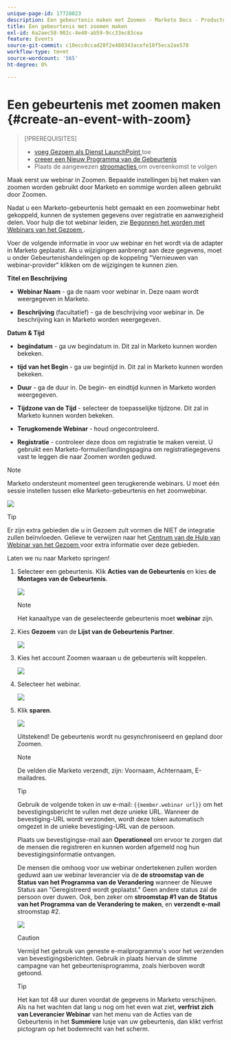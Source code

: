 ```yaml
---
unique-page-id: 17728023
description: Een gebeurtenis maken met Zoomen - Marketo Docs - Productdocumentatie
title: Een gebeurtenis met zoomen maken
exl-id: 6a2aec58-902c-4e40-ab59-9cc33ec83cea
feature: Events
source-git-commit: c10ecc0ccad28f2e480343acefe10f5eca2ae578
workflow-type: tm+mt
source-wordcount: '565'
ht-degree: 0%

---
```


# Een gebeurtenis met zoomen maken {#create-an-event-with-zoom}

>[!PREREQUISITES]
>
>* [ voeg Gezoem als Dienst LaunchPoint ](/help/marketo/product-docs/administration/additional-integrations/add-zoom-as-a-launchpoint-service.md) toe
>* [ creeer een Nieuw Programma van de Gebeurtenis ](/help/marketo/product-docs/demand-generation/events/understanding-events/create-a-new-event-program.md)
>* Plaats de aangewezen [ stroomacties ](/help/marketo/product-docs/core-marketo-concepts/smart-campaigns/flow-actions/add-a-flow-step-to-a-smart-campaign.md) om overeenkomst te volgen

Maak eerst uw webinar in Zoomen. Bepaalde instellingen bij het maken van zoomen worden gebruikt door Marketo en sommige worden alleen gebruikt door Zoomen.

Nadat u een Marketo-gebeurtenis hebt gemaakt en een zoomwebinar hebt gekoppeld, kunnen de systemen gegevens over registratie en aanwezigheid delen. Voor hulp die tot webinar leiden, zie [ Begonnen het worden met Webinars van het Gezoem ](https://support.zoom.us/hc/en-us/articles/200917029-Getting-Started-With-Webinar).

Voer de volgende informatie in voor uw webinar en het wordt via de adapter in Marketo geplaatst. Als u wijzigingen aanbrengt aan deze gegevens, moet u onder Gebeurtenishandelingen op de koppeling &quot;Vernieuwen van webinar-provider&quot; klikken om de wijzigingen te kunnen zien.

**Titel en Beschrijving**

* **Webinar Naam** - ga de naam voor webinar in. Deze naam wordt weergegeven in Marketo.

* **Beschrijving** (facultatief) - ga de beschrijving voor webinar in. De beschrijving kan in Marketo worden weergegeven.

**Datum &amp; Tijd**

* **begindatum** - ga uw begindatum in. Dit zal in Marketo kunnen worden bekeken.

* **tijd van het Begin** - ga uw begintijd in. Dit zal in Marketo kunnen worden bekeken.

* **Duur** - ga de duur in. De begin- en eindtijd kunnen in Marketo worden weergegeven.

* **Tijdzone van de Tijd** - selecteer de toepasselijke tijdzone. Dit zal in Marketo kunnen worden bekeken.

* **Terugkomende Webinar** - houd ongecontroleerd.

* **Registratie** - controleer deze doos om registratie te maken vereist. U gebruikt een Marketo-formulier/landingspagina om registratiegegevens vast te leggen die naar Zoomen worden geduwd.

>[!NOTE]
>
>Marketo ondersteunt momenteel geen terugkerende webinars. U moet één sessie instellen tussen elke Marketo-gebeurtenis en het zoomwebinar.

![](assets/overview2.png)

>[!TIP]
>
>Er zijn extra gebieden die u in Gezoem zult vormen die NIET de integratie zullen beïnvloeden. Gelieve te verwijzen naar het [ Centrum van de Hulp van Webinar van het Gezoem ](https://support.zoom.us/hc/en-us/sections/200324965-Video-Webinar) voor extra informatie over deze gebieden.

Laten we nu naar Marketo springen!

1. Selecteer een gebeurtenis. Klik **Acties van de Gebeurtenis** en kies **de Montages van de Gebeurtenis**.

   ![](assets/image2015-5-14-14-3a53-3a10-1.png)

   >[!NOTE]
   >
   >Het kanaaltype van de geselecteerde gebeurtenis moet **webinar** zijn.

1. Kies **Gezoem** van de **Lijst van de Gebeurtenis** **Partner**.

   ![](assets/eventsettings1.png)

1. Kies het account Zoomen waaraan u de gebeurtenis wilt koppelen.

   ![](assets/selectaccount.png)

1. Selecteer het webinar.

   ![](assets/selectevent.png)

1. Klik **sparen**.

   ![](assets/eventsettingssave.png)

   Uitstekend! De gebeurtenis wordt nu gesynchroniseerd en gepland door Zoomen.

   >[!NOTE]
   >
   >De velden die Marketo verzendt, zijn: Voornaam, Achternaam, E-mailadres.

   >[!TIP]
   >
   >Gebruik de volgende token in uw e-mail: `{{member.webinar url}}` om het bevestigingsbericht te vullen met deze unieke URL. Wanneer de bevestiging-URL wordt verzonden, wordt deze token automatisch omgezet in de unieke bevestiging-URL van de persoon.
   >
   >Plaats uw bevestigingse-mail aan **Operationeel** om ervoor te zorgen dat de mensen die registreren en kunnen worden afgemeld nog hun bevestigingsinformatie ontvangen.

   De mensen die omhoog voor uw webinar ondertekenen zullen worden geduwd aan uw webinar leverancier via de **de stroomstap van de Status van het Programma van de Verandering** wanneer de Nieuwe Status aan &quot;Geregistreerd wordt geplaatst.&quot; Geen andere status zal de persoon over duwen. Ook, ben zeker om **stroomstap #1 van de Status van het Programma van de Verandering te maken**, en **verzendt e-mail** stroomstap #2.

   ![](assets/goto-webinar-1.png)

   >[!CAUTION]
   >
   >Vermijd het gebruik van geneste e-mailprogramma&#39;s voor het verzenden van bevestigingsberichten. Gebruik in plaats hiervan de slimme campagne van het gebeurtenisprogramma, zoals hierboven wordt getoond.

   >[!TIP]
   >
   >Het kan tot 48 uur duren voordat de gegevens in Marketo verschijnen. Als na het wachten dat lang u nog om het even wat ziet, **verfrist zich van Leverancier Webinar** van het menu van de Acties van de Gebeurtenis in het **Summiere** lusje van uw gebeurtenis, dan klikt verfrist pictogram op het bodemrecht van het scherm.
